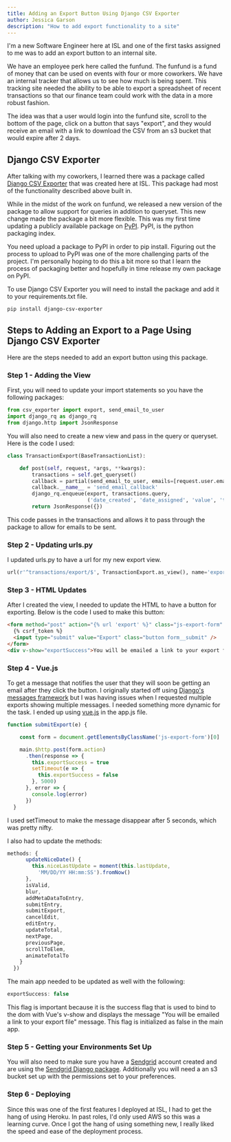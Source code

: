 ```yaml
---
title: Adding an Export Button Using Django CSV Exporter
author: Jessica Garson
description: "How to add export functionality to a site"
---
```

I'm a new Software Engineer here at ISL and one of the first tasks assigned to me was to add an export button to an internal site.

We have an employee perk here called the funfund. The funfund is a fund of money that can be used on events with four or more coworkers. We have an internal tracker that allows us to see how much is being spent. This tracking site needed the ability to be able to export a spreadsheet of recent transactions so that our finance team could work with the data in a more robust fashion.

The idea was that a user would login into the funfund site, scroll to the bottom of the page, click on a button that says "export", and they would receive an email with a link to download the CSV from an s3 bucket that would expire after 2 days.

## Django CSV Exporter
After talking with my coworkers, I learned there was a package called [Django CSV Exporter](https://sudo.isl.co/django-csv-exporter-the-one-that-does-it-all/) that was created here at ISL. This package had most of the functionality described above built in.

While in the midst of the work on funfund, we released a new version of the package to allow support for queries in addition to queryset. This new change made the package a bit more flexible. This was my first time updating a publicly available package on [PyPI](https://pypi.python.org/pypi). PyPI, is the python packaging index.

You need upload a package to PyPI in order to pip install. Figuring out the process to upload to PyPI was one of the more challenging parts of the project. I'm personally hoping to do this a bit more so that I learn the process of packaging better and hopefully in time release my own package on PyPI.

To use Django CSV Exporter you will need to install the package and add it to your requirements.txt file.
```
pip install django-csv-exporter
```

## Steps to Adding an Export to a Page Using Django CSV Exporter
Here are the steps needed to add an export button using this package.

### Step 1 - Adding the View
First, you will need to update your import statements so you have the following packages:

```python
from csv_exporter import export, send_email_to_user
import django_rq as django_rq
from django.http import JsonResponse
```
You will also need to create a new view and pass in the query or queryset. Here is the code I used:

```python
class TransactionExport(BaseTransactionList):

    def post(self, request, *args, **kwargs):
        transactions = self.get_queryset()
        callback = partial(send_email_to_user, emails=[request.user.email], subject='[Funfund] Your data export is ready')
        callback.__name__ = 'send_email_callback'
        django_rq.enqueue(export, transactions.query,
                          ('date_created', 'date_assigned', 'value', 'title', 'description', 'attendees', 'author'), callback=callback)
        return JsonResponse({})
```
This code passes in the transactions and allows it to pass through the package to allow for emails to be sent.

### Step 2 - Updating urls.py
I updated urls.py to have a url for my new export view.

```python
url(r'^transactions/export/$', TransactionExport.as_view(), name='export'),
```

### Step 3 - HTML Updates
After I created the view, I needed to update the HTML to have a button for exporting. Below is the code I used to make this button:

```html
<form method="post" action="{% url 'export' %}" class="js-export-form" v-on:submit.prevent="submitExport">
  {% csrf_token %}
  <input type="submit" value="Export" class="button form__submit" />
</form>
<div v-show="exportSuccess">You will be emailed a link to your export file.</div>
```

### Step 4 - Vue.js
To get a message that notifies the user that they will soon be getting an email after they click the button. I originally started off using [Django's messages framework](https://docs.djangoproject.com/en/1.11/ref/contrib/messages/) but I was having issues when I requested multiple exports showing multiple messages. I needed something more dynamic for the task. I ended up using [vue.js](https://vuejs.org/) in the app.js file.

```javascript
function submitExport(e) {

    const form = document.getElementsByClassName('js-export-form')[0]

    main.$http.post(form.action)
      .then(response => {
        this.exportSuccess = true
        setTimeout(e => {
          this.exportSuccess = false
        }, 5000)
      }, error => {
        console.log(error)
      })
  }
  ```

I used setTimeout to make the message disappear after 5 seconds, which was pretty nifty.

I also had to update the methods:

```javascript
methods: {
      updateNiceDate() {
        this.niceLastUpdate = moment(this.lastUpdate,
          'MM/DD/YY HH:mm:SS').fromNow()
      },
      isValid,
      blur,
      addMetaDataToEntry,
      submitEntry,
      submitExport,
      cancelEdit,
      editEntry,
      updateTotal,
      nextPage,
      previousPage,
      scrollToElem,
      animateTotalTo
    }
  })
```
The main app needed to be updated as well with the following:

```javascript
exportSuccess: false
```
This flag is important because it is the success flag that is used to bind to the dom with Vue's v-show and displays the message "You will be emailed a link to your export file" message. This flag is initialized as false in the main app.

### Step 5 - Getting your Environments Set Up
You will also need to make sure you have a [Sendgrid](https://sendgrid.com) account created and are using the [Sendgrid Django package](https://github.com/elbuo8/sendgrid-django). Additionally you will need a an s3 bucket set up with the permissions set to your preferences.


### Step 6 - Deploying
Since this was one of the first features I deployed at ISL, I had to get the hang of using Heroku. In past roles, I'd only used AWS so this was a learning curve. Once I got the hang of using something new, I really liked the speed and ease of the deployment process.
